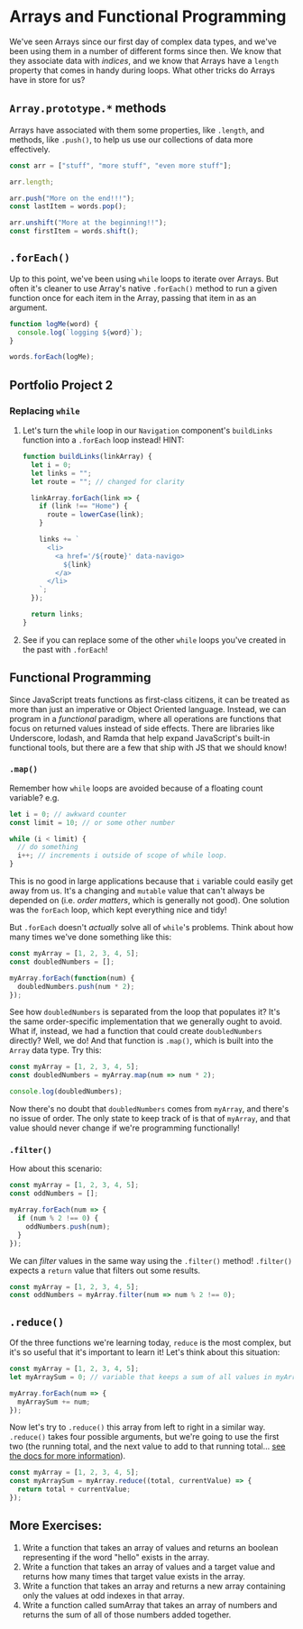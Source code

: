 # Arrays and Functional Programming

We've seen Arrays since our first day of complex data types, and we've been using them in a number of different forms since then. We know that they associate data with _indices_, and we know that Arrays have a `length` property that comes in handy during loops. What other tricks do Arrays have in store for us?

## `Array.prototype.*` methods

Arrays have associated with them some properties, like `.length`, and methods, like `.push()`, to help us use our collections of data more effectively.

```javascript
const arr = ["stuff", "more stuff", "even more stuff"];

arr.length;

arr.push("More on the end!!!");
const lastItem = words.pop();

arr.unshift("More at the beginning!!");
const firstItem = words.shift();
```

## `.forEach()`

Up to this point, we've been using `while` loops to iterate over Arrays. But often it's cleaner to use Array's native `.forEach()` method to run a given function once for each item in the Array, passing that item in as an argument.

```javascript
function logMe(word) {
  console.log(`logging ${word}`);
}

words.forEach(logMe);
```

## Portfolio Project 2

### Replacing `while`

1. Let's turn the `while` loop in our `Navigation` component's `buildLinks` function into a `.forEach` loop instead! HINT:

   ```javascript
   function buildLinks(linkArray) {
     let i = 0;
     let links = "";
     let route = ""; // changed for clarity

     linkArray.forEach(link => {
       if (link !== "Home") {
         route = lowerCase(link);
       }

       links += `
         <li>
           <a href='/${route}' data-navigo>
             ${link}
           </a>
         </li>
       `;
     });

     return links;
   }
   ```

2. See if you can replace some of the other `while` loops you've created in the past with `.forEach`!

## Functional Programming

Since JavaScript treats functions as first-class citizens, it can be treated as more than just an imperative or Object Oriented language. Instead, we can program in a _functional_ paradigm, where all operations are functions that focus on returned values instead of side effects. There are libraries like Underscore, lodash, and Ramda that help expand JavaScript's built-in functional tools, but there are a few that ship with JS that we should know!

### `.map()`

Remember how `while` loops are avoided because of a floating count variable? e.g.

```javascript
let i = 0; // awkward counter
const limit = 10; // or some other number

while (i < limit) {
  // do something
  i++; // increments i outside of scope of while loop.
}
```

This is no good in large applications because that `i` variable could easily get away from us. It's a changing and `mutable` value that can't always be depended on \(i.e. _order matters_, which is generally not good\). One solution was the `forEach` loop, which kept everything nice and tidy!

But `.forEach` doesn't _actually_ solve all of `while`'s problems. Think about how many times we've done something like this:

```javascript
const myArray = [1, 2, 3, 4, 5];
const doubledNumbers = [];

myArray.forEach(function(num) {
  doubledNumbers.push(num * 2);
});
```

See how `doubledNumbers` is separated from the loop that populates it? It's the same order-specific implementation that we generally ought to avoid. What if, instead, we had a function that could create `doubledNumbers` directly? Well, we do! And that function is `.map()`, which is built into the `Array` data type. Try this:

```javascript
const myArray = [1, 2, 3, 4, 5];
const doubledNumbers = myArray.map(num => num * 2);

console.log(doubledNumbers);
```

Now there's no doubt that `doubledNumbers` comes from `myArray`, and there's no issue of order. The only state to keep track of is that of `myArray`, and that value should never change if we're programming functionally!

### `.filter()`

How about this scenario:

```javascript
const myArray = [1, 2, 3, 4, 5];
const oddNumbers = [];

myArray.forEach(num => {
  if (num % 2 !== 0) {
    oddNumbers.push(num);
  }
});
```

We can _filter_ values in the same way using the `.filter()` method! `.filter()` expects a `return` value that filters out some results.

```javascript
const myArray = [1, 2, 3, 4, 5];
const oddNumbers = myArray.filter(num => num % 2 !== 0);
```

## `.reduce()`

Of the three functions we're learning today, `reduce` is the most complex, but it's so useful that it's important to learn it! Let's think about this situation:

```javascript
const myArray = [1, 2, 3, 4, 5];
let myArraySum = 0; // variable that keeps a sum of all values in myArray

myArray.forEach(num => {
  myArraySum += num;
});
```

Now let's try to `.reduce()` this array from left to right in a similar way. `.reduce()` takes four possible arguments, but we're going to use the first two \(the running total, and the next value to add to that running total... [see the docs for more information](https://developer.mozilla.org/en-US/docs/Web/JavaScript/Reference/Global_Objects/Array/Reduce)\).

```javascript
const myArray = [1, 2, 3, 4, 5];
const myArraySum = myArray.reduce((total, currentValue) => {
  return total + currentValue;
});
```

## More Exercises:

1. Write a function that takes an array of values and returns an boolean representing if the word "hello" exists in the array.
2. Write a function that takes an array of values and a target value and returns how many times that target value exists in the array.
3. Write a function that takes an array and returns a new array containing only the values at odd indexes in that array.
4. Write a function called sumArray that takes an array of numbers and returns the sum of all of those numbers added together.

